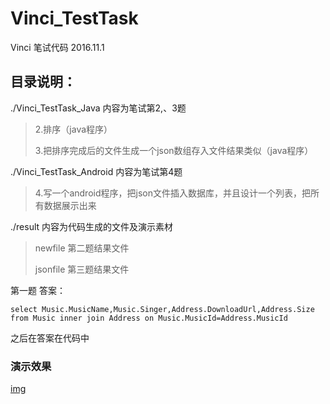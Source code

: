 # Vinci_TestTask
Vinci 笔试代码  2016.11.1



## 目录说明：

./Vinci_TestTask_Java 内容为笔试第2,、3题 

> 2.排序（java程序）
>
> 3.把排序完成后的文件生成一个json数组存入文件结果类似（java程序）



./Vinci_TestTask_Android 内容为笔试第4题 

> 4.写一个android程序，把json文件插入数据库，并且设计一个列表，把所有数据展示出来

./result 内容为代码生成的文件及演示素材

>newfile   第二题结果文件
>
>jsonfile   第三题结果文件



第一题 答案：  

````mysql
select Music.MusicName,Music.Singer,Address.DownloadUrl,Address.Size from Music inner join Address on Music.MusicId=Address.MusicId
````

之后在答案在代码中  





### 演示效果

[img](https://github.com/zhaolewei/Vinci_TestTask/result/result.png)











